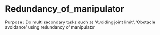 # Redundancy_of_manipulator
Purpose : Do multi secondary tasks such as 'Avoiding joint limit', 'Obstacle avoidance' using redundancy of manipulator

